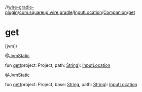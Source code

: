 //[wire-gradle-plugin](../../../../index.md)/[com.squareup.wire.gradle](../../index.md)/[InputLocation](../index.md)/[Companion](index.md)/[get](get.md)

# get

[jvm]\

@[JvmStatic](https://kotlinlang.org/api/latest/jvm/stdlib/kotlin.jvm/-jvm-static/index.html)

fun [get](get.md)(project: Project, path: [String](https://kotlinlang.org/api/latest/jvm/stdlib/kotlin/-string/index.html)): [InputLocation](../index.md)

@[JvmStatic](https://kotlinlang.org/api/latest/jvm/stdlib/kotlin.jvm/-jvm-static/index.html)

fun [get](get.md)(project: Project, base: [String](https://kotlinlang.org/api/latest/jvm/stdlib/kotlin/-string/index.html), path: [String](https://kotlinlang.org/api/latest/jvm/stdlib/kotlin/-string/index.html)): [InputLocation](../index.md)
